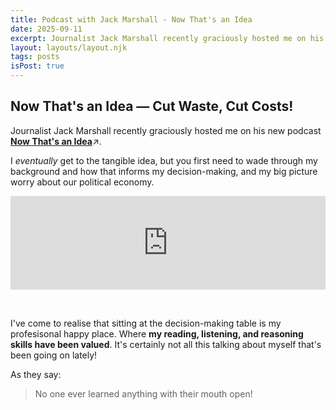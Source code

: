 ```yaml
---
title: Podcast with Jack Marshall - Now That's an Idea
date: 2025-09-11
excerpt: Journalist Jack Marshall recently graciously hosted me on his podcast Now That's an Idea, available here.
layout: layouts/layout.njk
tags: posts
isPost: true
---
```


## Now That's an Idea &mdash; Cut Waste, Cut Costs!

Journalist Jack Marshall recently graciously hosted me on his new podcast **<a href="https://www.youtube.com/@NowThatsanIdea" target="_blank">Now That's an Idea</a>**&#8599;. 

I *eventually* get to the tangible idea, but you first need to wade through my background and how that informs my decision-making, and my big picture worry about our political economy.

<div class="video-container">
    <iframe width="100%" src="https://www.youtube.com/embed/__qOXbtWodM?si=1RSrj7oYrv7LObwp" title="YouTube video player" frameborder="0" allow="accelerometer; autoplay; clipboard-write; encrypted-media; gyroscope; picture-in-picture; web-share" referrerpolicy="strict-origin-when-cross-origin" allowfullscreen></iframe>
</div>

&nbsp;

I've come to realise that sitting at the decision-making table is my profesisonal happy place. Where **my reading, listening, and reasoning skills have been valued**. It's certainly not all this talking about myself that's been going on lately! 

As they say:

>No one ever learned anything with their mouth open!